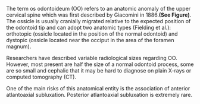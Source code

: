 The term os odontoideum (OO) refers to an anatomic anomaly of the upper cervical spine which was first described by Giacomini in 1886.**(See Figure)**. The ossicle is usually cranially migrated relative to the expected position of the odontoid tip and can adopt two anatomic types (Fielding et al.): orthotopic (ossicle located in the position of the normal odontoid) and dystopic (ossicle located near the occiput in the area of the foramen magnum).

Researchers have described variable radiological sizes regarding OO. However, most present are half the size of a normal odontoid process, some are so small and cephalic that it may be hard to diagnose on plain X-rays or computed tomography (CT).

One of the main risks of this anatomical entity is the association of anterior atlantoaxial subluxation. Posterior atlantoaxial subluxation is extremely rare.